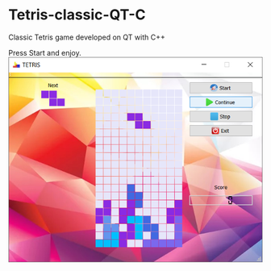 # Tetris-classic-QT-C
Classic Tetris game developed on QT with C++

Press Start and enjoy.
<br />
![preview](./ReadmeDoc/Tetris.png)
